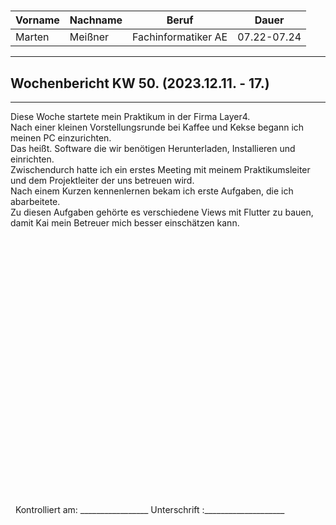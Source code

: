 #

| Vorname | Nachname | Beruf               | Dauer       |
| ------- | -------- | ------------------- | ----------- |
| Marten  | Meißner  | Fachinformatiker AE | 07.22-07.24 |
---

## Wochenbericht KW 50.  (2023.12.11. - 17.)

---
Diese Woche startete mein Praktikum in der Firma Layer4.        
Nach einer kleinen Vorstellungsrunde bei Kaffee und Kekse begann ich meinen PC einzurichten.        
Das heißt. Software die wir benötigen Herunterladen, Installieren und einrichten.       
Zwischendurch hatte ich ein erstes Meeting mit meinem Praktikumsleiter und dem Projektleiter der uns betreuen wird.     
Nach einem Kurzen kennenlernen bekam ich erste Aufgaben, die ich abarbeitete.       
Zu diesen Aufgaben gehörte es verschiedene Views mit Flutter zu bauen, damit Kai mein Betreuer mich besser einschätzen kann.        
&nbsp;
\
\
\
\
\
\
\
\
\
\
\
\
\
\
\
\
\
\
\
\
\
\
\
\
\
\
&nbsp;
Kontrolliert am: _________________ Unterschrift  :____________________
